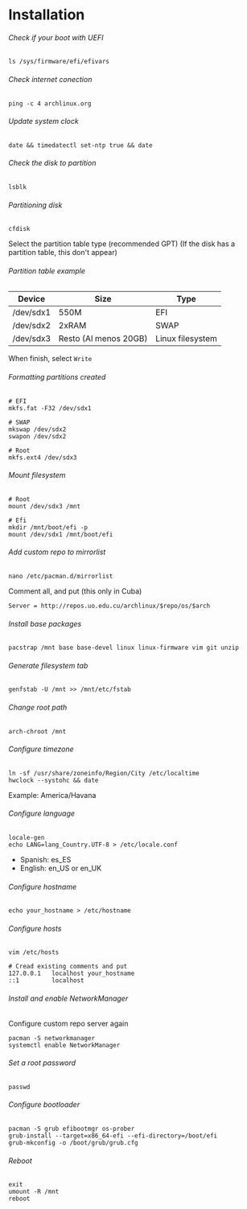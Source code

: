 # Installation



###### Check if your boot with UEFI

```shell
ls /sys/firmware/efi/efivars
```

###### Check internet conection

```shell
ping -c 4 archlinux.org
```

###### Update system clock

```shell
date && timedatectl set-ntp true && date
```



###### Check the disk to partition

```
lsblk
```



###### Partitioning disk

```shell
cfdisk
```

Select the partition table type (recommended GPT)  (If the disk has a partition table, this don't appear)

###### Partition table example

| Device    | Size                  | Type             |
| --------- | --------------------- | ---------------- |
| /dev/sdx1 | 550M                  | EFI              |
| /dev/sdx2 | 2xRAM                 | SWAP             |
| /dev/sdx3 | Resto (Al menos 20GB) | Linux filesystem |

When finish, select `Write`



###### Formatting partitions created

```shell
# EFI
mkfs.fat -F32 /dev/sdx1

# SWAP
mkswap /dev/sdx2
swapon /dev/sdx2

# Root
mkfs.ext4 /dev/sdx3
```

###### Mount filesystem

```shell
# Root
mount /dev/sdx3 /mnt

# Efi
mkdir /mnt/boot/efi -p
mount /dev/sdx1 /mnt/boot/efi
```



###### Add custom repo to mirrorlist

```shell
nano /etc/pacman.d/mirrorlist
```

Comment all, and put (this only in Cuba)

```
Server = http://repos.uo.edu.cu/archlinux/$repo/os/$arch
```



###### Install base packages

```shell
pacstrap /mnt base base-devel linux linux-firmware vim git unzip
```



###### Generate filesystem tab

```shell
genfstab -U /mnt >> /mnt/etc/fstab
```



###### Change root path

```shell
arch-chroot /mnt
```



###### Configure timezone

```shell
ln -sf /usr/share/zoneinfo/Region/City /etc/localtime
hwclock --systohc && date
```

Example: America/Havana



###### Configure language

```shell
locale-gen
echo LANG=lang_Country.UTF-8 > /etc/locale.conf
```

- Spanish: es_ES
- English: en_US or en_UK



###### Configure hostname

```shell
echo your_hostname > /etc/hostname
```

###### Configure hosts

```shell
vim /etc/hosts

# Cread existing comments and put
127.0.0.1	localhost your_hostname
::1			localhost
```



###### Install and enable NetworkManager

Configure custom repo server again

```shell
pacman -S networkmanager
systemctl enable NetworkManager
```



###### Set a root password

```shell
passwd
```



###### Configure bootloader

```shell
pacman -S grub efibootmgr os-prober
grub-install --target=x86_64-efi --efi-directory=/boot/efi
grub-mkconfig -o /boot/grub/grub.cfg
```



###### Reboot

```shell
exit
umount -R /mnt
reboot
```